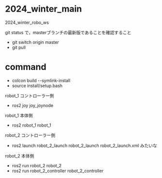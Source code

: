 # 2024_winter_main
2024_winter_robo_ws

git status で，masterブランチの最新版であることを確認すること

- git switch origin master
- git pull

# command
- colcon build --symlink-install
- source install/setup.bash

robot_1 コントローラー側
- ros2 joy joy_joynode

robot_1 本体側
- ros2 robot_1 robot_1

robot_2 コントローラー側
- ros2 launch robot_2_launch robot_2_launch robot_2_launch.xml みたいな

robot_2 本体側
- ros2 run robot_2 robot_2
- ros2 run robot_2_controller robot_2_controller
